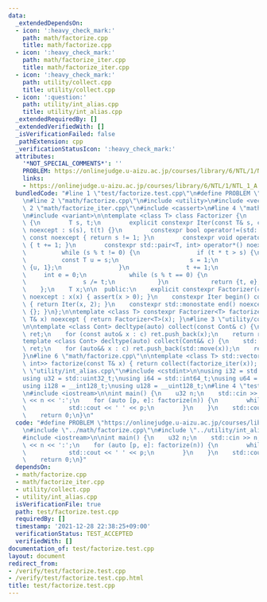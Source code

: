 ```yaml
---
data:
  _extendedDependsOn:
  - icon: ':heavy_check_mark:'
    path: math/factorize.cpp
    title: math/factorize.cpp
  - icon: ':heavy_check_mark:'
    path: math/factorize_iter.cpp
    title: math/factorize_iter.cpp
  - icon: ':heavy_check_mark:'
    path: utility/collect.cpp
    title: utility/collect.cpp
  - icon: ':question:'
    path: utility/int_alias.cpp
    title: utility/int_alias.cpp
  _extendedRequiredBy: []
  _extendedVerifiedWith: []
  _isVerificationFailed: false
  _pathExtension: cpp
  _verificationStatusIcon: ':heavy_check_mark:'
  attributes:
    '*NOT_SPECIAL_COMMENTS*': ''
    PROBLEM: https://onlinejudge.u-aizu.ac.jp/courses/library/6/NTL/1/NTL_1_A
    links:
    - https://onlinejudge.u-aizu.ac.jp/courses/library/6/NTL/1/NTL_1_A
  bundledCode: "#line 1 \"test/factorize.test.cpp\"\n#define PROBLEM \"https://onlinejudge.u-aizu.ac.jp/courses/library/6/NTL/1/NTL_1_A\"\
    \n#line 2 \"math/factorize.cpp\"\n#include <utility>\n#include <vector>\n#line\
    \ 2 \"math/factorize_iter.cpp\"\n#include <cassert>\n#line 4 \"math/factorize_iter.cpp\"\
    \n#include <variant>\n\ntemplate <class T> class Factorizer {\n    struct Iter\
    \ {\n        T s, t;\n        explicit constexpr Iter(const T& s, const T& t)\
    \ noexcept : s(s), t(t) {}\n        constexpr bool operator!=(std::monostate)\
    \ const noexcept { return s != 1; }\n        constexpr void operator++() noexcept\
    \ { t += 1; }\n        constexpr std::pair<T, int> operator*() noexcept {\n  \
    \          while (s % t != 0) {\n                if (t * t > s) {\n          \
    \          const T u = s;\n                    s = 1;\n                    return\
    \ {u, 1};\n                }\n                t += 1;\n            }\n       \
    \     int e = 0;\n            while (s % t == 0) {\n                e += 1;\n\
    \                s /= t;\n            }\n            return {t, e};\n        }\n\
    \    };\n    T x;\n\n  public:\n    explicit constexpr Factorizer(const T& x)\
    \ noexcept : x(x) { assert(x > 0); }\n    constexpr Iter begin() const noexcept\
    \ { return Iter(x, 2); }\n    constexpr std::monostate end() noexcept { return\
    \ {}; }\n};\n\ntemplate <class T> constexpr Factorizer<T> factorize_iter(const\
    \ T& x) noexcept { return Factorizer<T>(x); }\n#line 3 \"utility/collect.cpp\"\
    \n\ntemplate <class Cont> decltype(auto) collect(const Cont& c) {\n    std::vector<decltype(*std::declval<Cont>().begin())>\
    \ ret;\n    for (const auto& x : c) ret.push_back(x);\n    return ret;\n}\n\n\
    template <class Cont> decltype(auto) collect(Cont&& c) {\n    std::vector<decltype(*std::declval<Cont>().begin())>\
    \ ret;\n    for (auto&& x : c) ret.push_back(std::move(x));\n    return ret;\n\
    }\n#line 6 \"math/factorize.cpp\"\n\ntemplate <class T> std::vector<std::pair<T,\
    \ int>> factorize(const T& x) { return collect(factorize_iter(x)); }\n#line 2\
    \ \"utility/int_alias.cpp\"\n#include <cstdint>\n\nusing i32 = std::int32_t;\n\
    using u32 = std::uint32_t;\nusing i64 = std::int64_t;\nusing u64 = std::uint64_t;\n\
    using i128 = __int128_t;\nusing u128 = __uint128_t;\n#line 4 \"test/factorize.test.cpp\"\
    \n#include <iostream>\n\nint main() {\n    u32 n;\n    std::cin >> n;\n    std::cout\
    \ << n << ':';\n    for (auto [p, e]: factorize(n)) {\n        while (e--) {\n\
    \            std::cout << ' ' << p;\n        }\n    }\n    std::cout << '\\n';\n\
    \    return 0;\n}\n"
  code: "#define PROBLEM \"https://onlinejudge.u-aizu.ac.jp/courses/library/6/NTL/1/NTL_1_A\"\
    \n#include \"../math/factorize.cpp\"\n#include \"../utility/int_alias.cpp\"\n\
    #include <iostream>\n\nint main() {\n    u32 n;\n    std::cin >> n;\n    std::cout\
    \ << n << ':';\n    for (auto [p, e]: factorize(n)) {\n        while (e--) {\n\
    \            std::cout << ' ' << p;\n        }\n    }\n    std::cout << '\\n';\n\
    \    return 0;\n}"
  dependsOn:
  - math/factorize.cpp
  - math/factorize_iter.cpp
  - utility/collect.cpp
  - utility/int_alias.cpp
  isVerificationFile: true
  path: test/factorize.test.cpp
  requiredBy: []
  timestamp: '2021-12-28 22:38:25+09:00'
  verificationStatus: TEST_ACCEPTED
  verifiedWith: []
documentation_of: test/factorize.test.cpp
layout: document
redirect_from:
- /verify/test/factorize.test.cpp
- /verify/test/factorize.test.cpp.html
title: test/factorize.test.cpp
---
```

